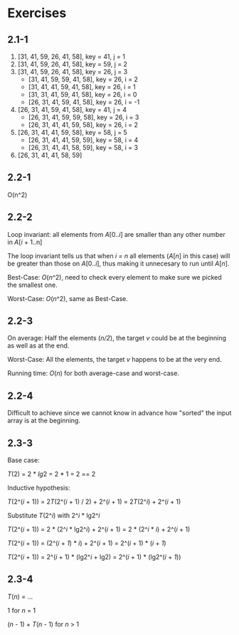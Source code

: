 # Exercises

## 2.1-1

1. [31, 41, 59, 26, 41, 58], key = 41, j = 1
2. [31, 41, 59, 26, 41, 58], key = 59, j = 2
3. [31, 41, 59, 26, 41, 58], key = 26, j = 3
    - [31, 41, 59, 59, 41, 58], key = 26, i = 2
    - [31, 41, 41, 59, 41, 58], key = 26, i = 1
    - [31, 31, 41, 59, 41, 58], key = 26, i = 0
    - [26, 31, 41, 59, 41, 58], key = 26, i = -1
4. [26, 31, 41, 59, 41, 58], key = 41, j = 4
    - [26, 31, 41, 59, 59, 58], key = 26, i = 3
    - [26, 31, 41, 41, 59, 58], key = 26, i = 2
5. [26, 31, 41, 41, 59, 58], key = 58, j = 5
    - [26, 31, 41, 41, 59, 59], key = 58, i = 4
    - [26, 31, 41, 41, 58, 59], key = 58, i = 3
6. [26, 31, 41, 41, 58, 59]

## 2.2-1

O(n^2)

## 2.2-2

Loop invariant: all elements from *A*[0..*i*] are smaller than any other number in *A*[*i* + 1..n]

The loop invariant tells us that when *i = n* all elements (*A*[*n*] in this case) will be greater than those on *A*[0..*i*], thus making it unnecesary to run until *A*[*n*].

Best-Case: *O*(*n*^2), need to check every element to make sure we picked the smallest one.

Worst-Case: *O*(*n*^2), same as Best-Case.

## 2.2-3

On average: Half the elements (*n/2*), the target *v* could be at the beginning as well as at the end.

Worst-Case: All the elements, the target *v* happens to be at the very end.

Running time: *O*(*n*) for both average-case and worst-case.


## 2.2-4

Difficult to achieve since we cannot know in advance how "sorted" the input array is at the beginning.

## 2.3-3

Base case:

*T*(2) = 2 \* *lg*2 = 2 * 1 = 2 == 2

Inductive hypothesis:

*T*(2^(*i* + 1)) = 2*T*(2^(*i* + 1) / 2) + 2^(*i* + 1) = 2*T*(2^*i*) + 2^(*i* + 1)

Substitute *T*(2^*i*) with 2^*i* \* lg2^*i*

*T*(2^(*i* + 1)) = 2 \* (2^*i* \* lg2^*i*) + 2^(*i* + 1) = 2 \* (2^*i* \* *i*) + 2^(*i* + 1)

*T*(2^(*i* + 1)) = (2^(*i* + *1*) \* *i*) + 2^(*i* + 1) = 2^(*i* + 1) \* (*i* + *1*)

*T*(2^(*i* + 1)) = 2^(*i* + 1) \* (lg2^*i* + lg2) = 2^(*i* + 1) \* (lg2^(*i* + *1*))

## 2.3-4

*T*(*n*) = ...

1 for *n* = 1

(*n* - 1) + *T*(*n* - 1) for *n* > 1
